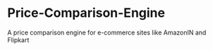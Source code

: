 # Price-Comparison-Engine
A price comparison engine for e-commerce sites like AmazonIN and Flipkart
